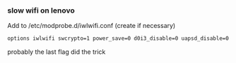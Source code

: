 ### slow wifi on lenovo

Add to /etc/modprobe.d/iwlwifi.conf (create if necessary)
```sh
options iwlwifi swcrypto=1 power_save=0 d0i3_disable=0 uapsd_disable=0 11n_disable=8
```

probably the last flag did the trick
